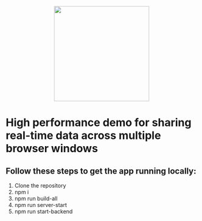 <p align="center">
  <img height="250" width="250" src="https://raw.githubusercontent.com/neomjs/pages/main/resources/images/logos/Neo_Logo_Text.svg">
</p>

# High performance demo for sharing real-time data across multiple browser windows

## Follow these steps to get the app running locally:
1. Clone the repository
2. npm i
3. npm run build-all
4. npm run server-start
5. npm run start-backend
